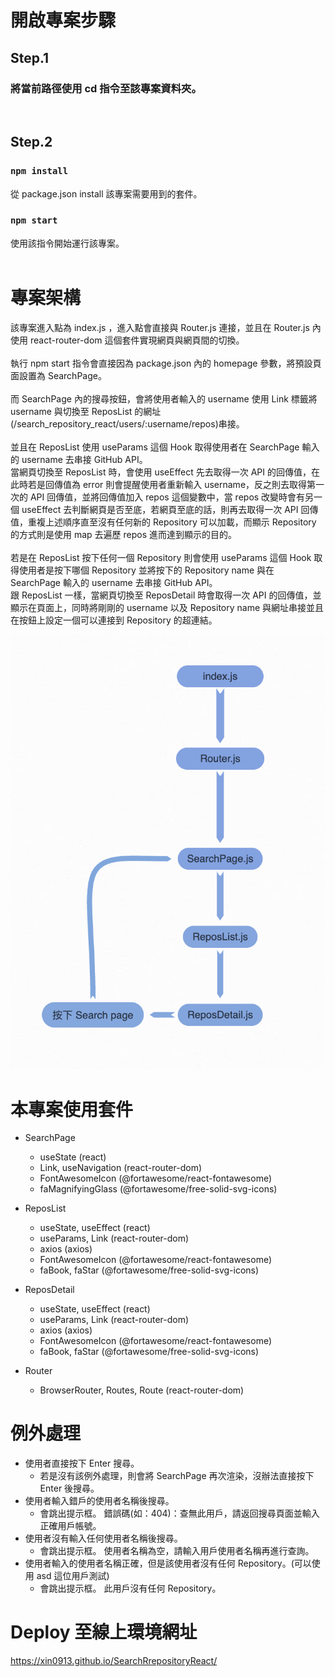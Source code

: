 # 開啟專案步驟
## Step.1
### 將當前路徑使用 cd 指令至該專案資料夾。
<br>

## Step.2
### `npm install`
從 package.json install 該專案需要用到的套件。
### `npm start`
使用該指令開始運行該專案。
<br><br>

# 專案架構
該專案進入點為 index.js ，進入點會直接與 Router.js 連接，並且在 Router.js 內使用 react-router-dom 這個套件實現網頁與網頁間的切換。
<br><br>
執行 npm start 指令會直接因為 package.json 內的 homepage 參數，將預設頁面設置為 SearchPage。
<br><br>
而 SearchPage 內的搜尋按鈕，會將使用者輸入的 username 使用 Link 標籤將 username 與切換至 ReposList 的網址(/search_repository_react/users/:username/repos)串接。
<br><br>
並且在 ReposList 使用 useParams 這個 Hook 取得使用者在 SearchPage 輸入的 username 去串接 GitHub API。<br>
當網頁切換至 ReposList 時，會使用 useEffect 先去取得一次 API 的回傳值，在此時若是回傳值為 error 則會提醒使用者重新輸入 username，反之則去取得第一次的 API 回傳值，並將回傳值加入 repos 這個變數中，當 repos 改變時會有另一個 useEffect 去判斷網頁是否至底，若網頁至底的話，則再去取得一次 API 回傳值，重複上述順序直至沒有任何新的 Repository 可以加載，而顯示 Repository 的方式則是使用 map 去遍歷 repos 進而達到顯示的目的。
<br><br>
若是在 ReposList 按下任何一個 Repository 則會使用 useParams 這個 Hook 取得使用者是按下哪個 Repository 並將按下的 Repository name 與在 SearchPage 輸入的 username 去串接 GitHub API。<br>
跟 ReposList 一樣，當網頁切換至 ReposDetail 時會取得一次 API 的回傳值，並顯示在頁面上，同時將剛剛的 username 以及 Repository name 與網址串接並且在按鈕上設定一個可以連接到 Repository 的超連結。

![alt 属性文本](./src/assets/homework.png)

# 本專案使用套件
* SearchPage
  - useState (react)
  - Link, useNavigation (react-router-dom)
  - FontAwesomeIcon (@fortawesome/react-fontawesome)
  - faMagnifyingGlass (@fortawesome/free-solid-svg-icons)

* ReposList
  - useState, useEffect (react)
  - useParams, Link (react-router-dom)
  - axios (axios)
  - FontAwesomeIcon (@fortawesome/react-fontawesome)
  - faBook, faStar (@fortawesome/free-solid-svg-icons)
  
* ReposDetail
  - useState, useEffect (react)
  - useParams, Link (react-router-dom)
  - axios (axios)
  - FontAwesomeIcon (@fortawesome/react-fontawesome)
  - faBook, faStar (@fortawesome/free-solid-svg-icons)

* Router
  - BrowserRouter, Routes, Route (react-router-dom)


# 例外處理
* 使用者直接按下 Enter 搜尋。
  - 若是沒有該例外處理，則會將 SearchPage 再次渲染，沒辦法直接按下 Enter 後搜尋。
* 使用者輸入錯戶的使用者名稱後搜尋。
  - 會跳出提示框。 錯誤碼(如：404)：查無此用戶，請返回搜尋頁面並輸入正確用戶帳號。
* 使用者沒有輸入任何使用者名稱後搜尋。
  - 會跳出提示框。 使用者名稱為空，請輸入用戶使用者名稱再進行查詢。
* 使用者輸入的使用者名稱正確，但是該使用者沒有任何 Repository。(可以使用 asd 這位用戶測試)
  - 會跳出提示框。 此用戶沒有任何 Repository。

# Deploy 至線上環境網址
https://xin0913.github.io/SearchRrepositoryReact/